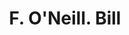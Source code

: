 ---
doi: 10.7916/D8CZ4KB4
date_other: '1880'
date_other_textual: 1880-1889
form: printed ephemera
genre:
- Invoices
name:
- F. O'Neill
object_in_context_url: https://biggert.cul.columbia.edu/items/view/ave_biggert_01658
subject_hierarchical_geographic:
- New York, New York, United States
subject_name:
- F. O'Neill
title: F. O'Neill. Bill
sort_title: F. O'Neill. Bill
call_number: ave_biggert_01658
coordinates:
- 40.71277777777778,-74.00583333333333
pid: ave_biggert_01658
identifiers: ave_biggert_01658
thumbnail: https://derivativo-1.library.columbia.edu/iiif/2/ldpd:490768/full/!256,256/0/native.jpg
permalink: "/items/ave_biggert_01658/"
layout: iiif-image-page
---